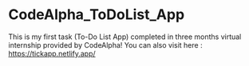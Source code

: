 # CodeAlpha_ToDoList_App
This is my first task (To-Do List App) completed in three months virtual internship provided by CodeAlpha!
You can also visit here : https://tickapp.netlify.app/
